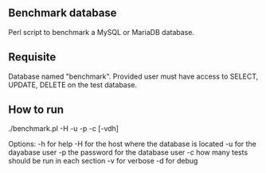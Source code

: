 ## Benchmark database
Perl script to benchmark a MySQL or MariaDB database.

## Requisite
Database named "benchmark". Provided user must have access to SELECT, UPDATE, DELETE on the test database.

## How to run
./benchmark.pl -H <host> -u <user> -p <password> -c <count> [-vdh]

Options:
    -h for help
    -H <host> for the host where the database is located
    -u <user> for the dayabase user
    -p <password> the password for the database user
    -c <count> how many tests should be run in each section
    -v for verbose
    -d for debug

